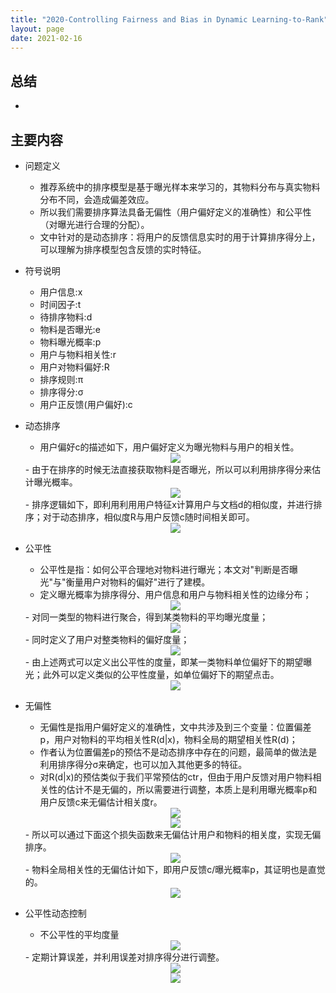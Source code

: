 ```yaml
---
title: "2020-Controlling Fairness and Bias in Dynamic Learning-to-Rank"
layout: page
date: 2021-02-16
---
```


## 总结

- 

## 主要内容

- 问题定义
    - 推荐系统中的排序模型是基于曝光样本来学习的，其物料分布与真实物料分布不同，会造成偏差效应。
    - 所以我们需要排序算法具备无偏性（用户偏好定义的准确性）和公平性（对曝光进行合理的分配）。
    - 文中针对的是动态排序：将用户的反馈信息实时的用于计算排序得分上，可以理解为排序模型包含反馈的实时特征。
    
- 符号说明
    - 用户信息:x
    - 时间因子:t
    - 待排序物料:d
    - 物料是否曝光:e
    - 物料曝光概率:p
    - 用户与物料相关性:r
    - 用户对物料偏好:R
    - 排序规则:π
    - 排序得分:σ
    - 用户正反馈(用户偏好):c
    
- 动态排序
    - 用户偏好c的描述如下，用户偏好定义为曝光物料与用户的相关性。
    <div style="text-align: center"><img src="/wiki/attach/images/fair-01.png" style="max-width:300px"></div>
    - 由于在排序的时候无法直接获取物料是否曝光，所以可以利用排序得分来估计曝光概率。
    <div style="text-align: center"><img src="/wiki/attach/images/fair-02.png" style="max-width:150px"></div>
    - 排序逻辑如下，即利用利用用户特征x计算用户与文档d的相似度，并进行排序；对于动态排序，相似度R与用户反馈c随时间相关即可。
    <div style="text-align: center"><img src="/wiki/attach/images/fair-03.png" style="max-width:280px"></div>
    
- 公平性
    - 公平性是指：如何公平合理地对物料进行曝光；本文对"判断是否曝光"与"衡量用户对物料的偏好"进行了建模。
    - 定义曝光概率为排序得分、用户信息和用户与物料相关性的边缘分布；
    <div style="text-align: center"><img src="/wiki/attach/images/fair-04.png" style="max-width:250px"></div>
    - 对同一类型的物料进行聚合，得到某类物料的平均曝光度量；
    <div style="text-align: center"><img src="/wiki/attach/images/fair-05.png" style="max-width:250px"></div>
    - 同时定义了用户对整类物料的偏好度量；
    <div style="text-align: center"><img src="/wiki/attach/images/fair-06.png" style="max-width:250px"></div>
    - 由上述两式可以定义出公平性的度量，即某一类物料单位偏好下的期望曝光；此外可以定义类似的公平性度量，如单位偏好下的期望点击。
    <div style="text-align: center"><img src="/wiki/attach/images/fair-07.png" style="max-width:450px"></div>

- 无偏性
    - 无偏性是指用户偏好定义的准确性，文中共涉及到三个变量：位置偏差p，用户对物料的平均相关性R(d|x)，物料全局的期望相关性R(d)；
    - 作者认为位置偏差p的预估不是动态排序中存在的问题，最简单的做法是利用排序得分σ来确定，也可以加入其他更多的特征。
    - 对R(d|x)的预估类似于我们平常预估的ctr，但由于用户反馈对用户物料相关性的估计不是无偏的，所以需要进行调整，本质上是利用曝光概率p和用户反馈c来无偏估计相关度r。
    <div style="text-align: center"><img src="/wiki/attach/images/fair-08.png" style="max-width:550px"></div>
    <div style="text-align: center"><img src="/wiki/attach/images/fair-09.png" style="max-width:350px"></div>
    - 所以可以通过下面这个损失函数来无偏估计用户和物料的相关度，实现无偏排序。
    <div style="text-align: center"><img src="/wiki/attach/images/fair-10.png" style="max-width:400px"></div>
    - 物料全局相关性的无偏估计如下，即用户反馈c/曝光概率p，其证明也是直觉的。
    <div style="text-align: center"><img src="/wiki/attach/images/fair-11.png" style="max-width:250px"></div>

- 公平性动态控制
    - 不公平性的平均度量
    <div style="text-align: center"><img src="/wiki/attach/images/fair-12.png" style="max-width:300px"></div>
    - 定期计算误差，并利用误差对排序得分进行调整。
    <div style="text-align: center"><img src="/wiki/attach/images/fair-13.png" style="max-width:400px"></div>
    <div style="text-align: center"><img src="/wiki/attach/images/fair-14.png" style="max-width:300px"></div>
    